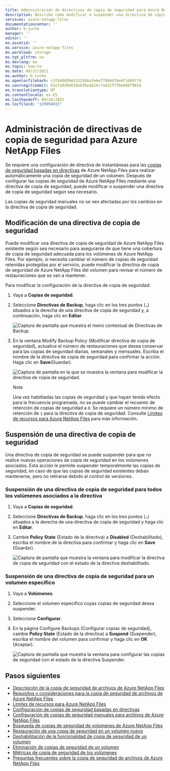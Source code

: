 ```yaml
---
title: Administración de directivas de copia de seguridad para Azure NetApp Files | Microsoft Docs
description: Describe cómo modificar o suspender una directiva de copia de seguridad para volúmenes de Azure NetApp Files.
services: azure-netapp-files
documentationcenter: ''
author: b-juche
manager: ''
editor: ''
ms.assetid: ''
ms.service: azure-netapp-files
ms.workload: storage
ms.tgt_pltfrm: na
ms.devlang: na
ms.topic: how-to
ms.date: 09/27/2021
ms.author: b-juche
ms.openlocfilehash: c3f440899e53125b6a7e6ef7986d74e4f1d0977d
ms.sourcegitcommit: 61e7a030463debf6ea614c7ad32f7f0a680f902d
ms.translationtype: HT
ms.contentlocale: es-ES
ms.lasthandoff: 09/28/2021
ms.locfileid: "129094915"
---
```

# <a name="manage-backup-policies-for-azure-netapp-files"></a>Administración de directivas de copia de seguridad para Azure NetApp Files 

Se requiere una configuración de directiva de instantáneas para las [copias de seguridad basadas en directivas](backup-configure-policy-based.md) de Azure NetApp Files para realizar automáticamente una copia de seguridad de un volumen. Después de configurar las copias de seguridad de Azure NetApp Files mediante una directiva de copia de seguridad, puede modificar o suspender una directiva de copia de seguridad según sea necesario.  

Las copias de seguridad manuales no se ven afectadas por los cambios en la directiva de copia de seguridad.

## <a name="modify-a-backup-policy"></a>Modificación de una directiva de copia de seguridad   

Puede modificar una directiva de copia de seguridad de Azure NetApp Files existente según sea necesario para asegurarse de que tiene una cobertura de copia de seguridad adecuada para los volúmenes de Azure NetApp Files.  Por ejemplo, si necesita cambiar el número de copias de seguridad retenidas protegidas por el servicio, puede modificar la directiva de copia de seguridad de Azure NetApp Files del volumen para revisar el número de restauraciones que se van a mantener. 

Para modificar la configuración de la directiva de copia de seguridad:   

1. Vaya a **Copias de seguridad**.  

2. Seleccione **Directivas de Backup**, haga clic en los tres puntos (`…`) situados a la derecha de una directiva de copia de seguridad y, a continuación, haga clic en **Editar**.

    ![Captura de pantalla que muestra el menú contextual de Directivas de Backup.](../media/azure-netapp-files/backup-policies-edit.png)

3. En la ventana Modify Backup Policy (Modificar directiva de copia de seguridad), actualice el número de restauraciones que desea conservar para las copias de seguridad diarias, semanales y mensuales. Escriba el nombre de la directiva de copia de seguridad para confirmar la acción. Haga clic en **Save**(Guardar).  

    ![Captura de pantalla en la que se muestra la ventana para modificar la directiva de copia de seguridad.](../media/azure-netapp-files/backup-modify-policy.png)

    > [!NOTE] 
    > Una vez habilitadas las copias de seguridad y que hayan tenido efecto para la frecuencia programada, no se puede cambiar el recuento de retención de copias de seguridad a `0`. Se requiere un número mínimo de retención de `1` para la directiva de copia de seguridad. Consulte [Límites de recursos para Azure NetApp Files](azure-netapp-files-resource-limits.md) para más información.  

## <a name="suspend-a-backup-policy"></a>Suspensión de una directiva de copia de seguridad  

Una directiva de copia de seguridad se puede suspender para que no realice nuevas operaciones de copia de seguridad en los volúmenes asociados. Esta acción le permite suspender temporalmente las copias de seguridad, en caso de que las copias de seguridad existentes deban mantenerse, pero no retirarse debido al control de versiones.   

### <a name="suspend-a-backup-policy-for-all-volumes-associated-with-the-policy"></a>Suspensión de una directiva de copia de seguridad para todos los volúmenes asociados a la directiva

1. Vaya a **Copias de seguridad**.

2. Seleccione **Directivas de Backup**, haga clic en los tres puntos (`…`) situados a la derecha de una directiva de copia de seguridad y haga clic en **Editar**. 

3. Cambie **Policy State** (Estado de la directiva) a **Disabled** (Deshabilitado), escriba el nombre de la directiva para confirmar y haga clic en **Save** (Guardar). 

    ![Captura de pantalla que muestra la ventana para modificar la directiva de copia de seguridad con el estado de la directiva deshabilitado.](../media/azure-netapp-files/backup-modify-policy-disabled.png)

### <a name="suspend-a-backup-policy-for-a-specific-volume"></a>Suspensión de una directiva de copia de seguridad para un volumen específico 

1. Vaya a **Volúmenes**. 
2. Seleccione el volumen específico cuyas copias de seguridad desea suspender.
3. Seleccione **Configurar**.
4. En la página Configure Backups (Configurar copias de seguridad), cambie **Policy State** (Estado de la directiva) a **Suspend** (Suspender), escriba el nombre del volumen para confirmar y haga clic en **OK** (Aceptar).   

    ![Captura de pantalla que muestra la ventana para configurar las copias de seguridad con el estado de la directiva Suspender.](../media/azure-netapp-files/backup-modify-policy-suspend.png)

## <a name="next-steps"></a>Pasos siguientes  

* [Descripción de la copia de seguridad de archivos de Azure NetApp Files](backup-introduction.md)
* [Requisitos y consideraciones para la copia de seguridad de archivos de Azure NetApp Files](backup-requirements-considerations.md)
* [Límites de recursos para Azure NetApp Files](azure-netapp-files-resource-limits.md)
* [Configuración de copias de seguridad basadas en directivas](backup-configure-policy-based.md)
* [Configuración de copias de seguridad manuales para archivos de Azure NetApp Files](backup-configure-manual.md)
* [Búsqueda de copias de seguridad de volúmenes de Azure NetApp Files](backup-search.md)
* [Restauración de una copia de seguridad en un volumen nuevo](backup-restore-new-volume.md)
* [Deshabilitación de la funcionalidad de copia de seguridad de un volumen](backup-disable.md)
* [Eliminación de copias de seguridad de un volumen](backup-delete.md)
* [Métricas de copia de seguridad de los volúmenes](azure-netapp-files-metrics.md#volume-backup-metrics)
* [Preguntas frecuentes sobre la copia de seguridad de archivos de Azure NetApp Files](azure-netapp-files-faqs.md#azure-netapp-files-backup-faqs)



